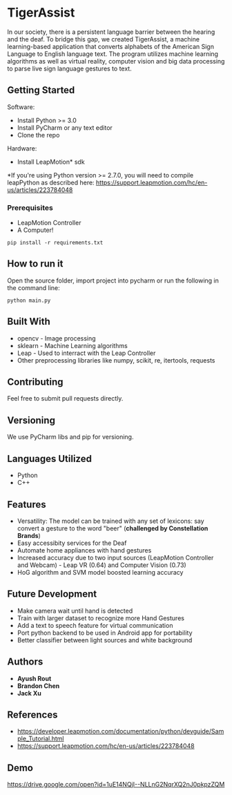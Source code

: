 # TigerAssist

In our society, there is a persistent language barrier between the hearing and the deaf. To bridge this gap, we created TigerAssist, a machine learning-based application that converts alphabets of the American Sign Language to English language text. The program utilizes machine learning algorithms as well as virtual reality, computer vision and big data processing to parse live sign language gestures to text. 

## Getting Started

Software: 
* Install Python >= 3.0 
* Install PyCharm or any text editor 
* Clone the repo 

Hardware: 
* Install LeapMotion* sdk

*If you're using Python version >= 2.7.0, you will need to compile leapPython as described here: 
https://support.leapmotion.com/hc/en-us/articles/223784048

### Prerequisites
* LeapMotion Controller 
* A Computer!
```
pip install -r requirements.txt 
```
## How to run it
Open the source folder, import project into pycharm or run the following in the command line:
```
python main.py 
```

## Built With

* opencv - Image processing 
* sklearn - Machine Learning algorithms 
* Leap - Used to interract with the Leap Controller
* Other preprocessing libraries like numpy, scikit, re, itertools, requests

## Contributing

Feel free to submit pull requests directly.

## Versioning

We use PyCharm libs and pip for versioning. 

## Languages Utilized

* Python 
* C++

## Features
* Versatility: The model can be trained with any set of lexicons: say convert a gesture to the word "beer" (**challenged by Constellation   Brands**) 
* Easy accessibity services for the Deaf
* Automate home appliances with hand gestures
* Increased accuracy due to two input sources (LeapMotion Controller and Webcam) - Leap VR (0.64) and Computer Vision (0.73)
* HoG algorithm and SVM model boosted learning accuracy

## Future Development

* Make camera wait until hand is detected 
* Train with larger dataset to recognize more Hand Gestures 
* Add a text to speech feature for virtual communication
* Port python backend to be used in Android app for portability 
* Better classifier between light sources and white background 

## Authors

* **Ayush Rout** 
* **Brandon Chen**
* **Jack Xu**


## References
* https://developer.leapmotion.com/documentation/python/devguide/Sample_Tutorial.html 
* https://support.leapmotion.com/hc/en-us/articles/223784048

## Demo
https://drive.google.com/open?id=1uE14NQjI--NLLnG2NqrXQ2nJ0pkpzZQM
